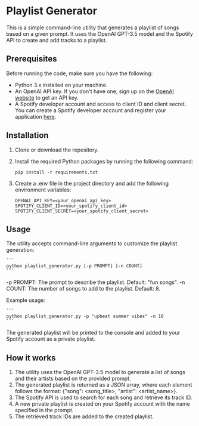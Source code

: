 # Playlist Generator

This is a simple command-line utility that generates a playlist of songs based on a given prompt. It uses the OpenAI GPT-3.5 model and the Spotify API to create and add tracks to a playlist.

## Prerequisites

Before running the code, make sure you have the following:

- Python 3.x installed on your machine.
- An OpenAI API key. If you don't have one, sign up on the [OpenAI website](https://openai.com/) to get an API key.
- A Spotify developer account and access to client ID and client secret. You can create a Spotify developer account and register your application [here](https://developer.spotify.com/dashboard/).

## Installation

1. Clone or download the repository.
2. Install the required Python packages by running the following command:

   ```shell
   pip install -r requirements.txt
   ```

3. Create a .env file in the project directory and add the following environment variables:

   ```
   OPENAI_API_KEY=<your_openai_api_key>
   SPOTIFY_CLIENT_ID=<your_spotify_client_id>
   SPOTIFY_CLIENT_SECRET=<your_spotify_client_secret>
   ```

## Usage

The utility accepts command-line arguments to customize the playlist generation:

    ```
    python playlist_generator.py [-p PROMPT] [-n COUNT]
    ```

-p PROMPT: The prompt to describe the playlist. Default: "fun songs".
-n COUNT: The number of songs to add to the playlist. Default: 8.

Example usage:

    ```
    python playlist_generator.py -p "upbeat summer vibes" -n 10
    ```

The generated playlist will be printed to the console and added to your Spotify account as a private playlist.

## How it works

1. The utility uses the OpenAI GPT-3.5 model to generate a list of songs and their artists based on the provided prompt.
2. The generated playlist is returned as a JSON array, where each element follows the format: {"song": <song_title>, "artist": <artist_name>}.
3. The Spotify API is used to search for each song and retrieve its track ID.
4. A new private playlist is created on your Spotify account with the name specified in the prompt.
5. The retrieved track IDs are added to the created playlist.
